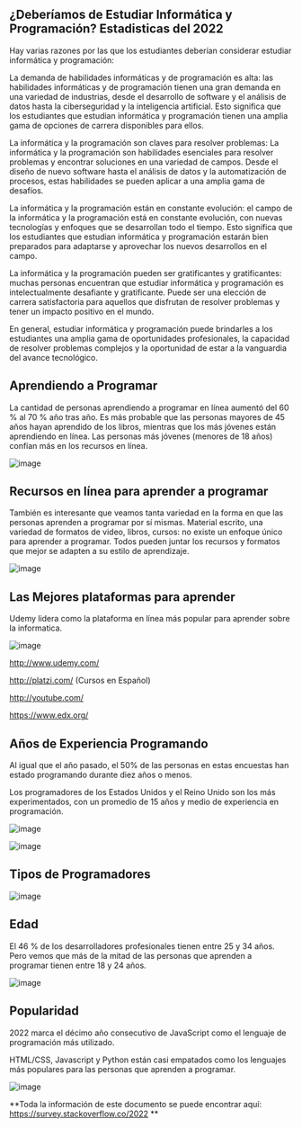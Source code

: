 ## ¿Deberíamos de Estudiar Informática y Programación? Estadisticas del 2022

Hay varias razones por las que los estudiantes deberían considerar estudiar informática y programación:

La demanda de habilidades informáticas y de programación es alta: las habilidades informáticas y de programación tienen una gran demanda en una variedad de industrias, desde el desarrollo de software y el análisis de datos hasta la ciberseguridad y la inteligencia artificial. Esto significa que los estudiantes que estudian informática y programación tienen una amplia gama de opciones de carrera disponibles para ellos.

La informática y la programación son claves para resolver problemas: La informática y la programación son habilidades esenciales para resolver problemas y encontrar soluciones en una variedad de campos. Desde el diseño de nuevo software hasta el análisis de datos y la automatización de procesos, estas habilidades se pueden aplicar a una amplia gama de desafíos.

La informática y la programación están en constante evolución: el campo de la informática y la programación está en constante evolución, con nuevas tecnologías y enfoques que se desarrollan todo el tiempo. Esto significa que los estudiantes que estudian informática y programación estarán bien preparados para adaptarse y aprovechar los nuevos desarrollos en el campo.

La informática y la programación pueden ser gratificantes y gratificantes: muchas personas encuentran que estudiar informática y programación es intelectualmente desafiante y gratificante. Puede ser una elección de carrera satisfactoria para aquellos que disfrutan de resolver problemas y tener un impacto positivo en el mundo.

En general, estudiar informática y programación puede brindarles a los estudiantes una amplia gama de oportunidades profesionales, la capacidad de resolver problemas complejos y la oportunidad de estar a la vanguardia del avance tecnológico.

## Aprendiendo a Programar

La cantidad de personas aprendiendo a programar en línea aumentó del 60 % al 70 % año tras año. Es más probable que las personas mayores de 45 años hayan aprendido de los libros, mientras que los más jóvenes están aprendiendo en línea. Las personas más jóvenes (menores de 18 años) confían más en los recursos en línea.

![image](https://user-images.githubusercontent.com/51721338/210111315-cedf230f-2b63-4e3d-93de-f1bb2b57eca0.png)

## Recursos en línea para aprender a programar

También es interesante que veamos tanta variedad en la forma en que las personas aprenden a programar por sí mismas. Material escrito, una variedad de formatos de video, libros, cursos: no existe un enfoque único para aprender a programar. Todos pueden juntar los recursos y formatos que mejor se adapten a su estilo de aprendizaje.

![image](https://user-images.githubusercontent.com/51721338/210111466-4b976cd5-5854-4552-939b-2b896751573a.png)

## Las Mejores plataformas para aprender

Udemy lidera como la plataforma en línea más popular para aprender sobre la informatica. 

![image](https://user-images.githubusercontent.com/51721338/210111745-8c494d41-2c5a-4d3c-8c88-32a011d532c5.png)

http://www.udemy.com/

http://platzi.com/ (Cursos en Español)

http://youtube.com/

https://www.edx.org/

## Años de Experiencia Programando

Al igual que el año pasado, el 50% de las personas en estas encuestas han estado programando durante diez años o menos. 

Los programadores de los Estados Unidos y el Reino Unido son los más experimentados, con un promedio de 15 años y medio de experiencia en programación.

![image](https://user-images.githubusercontent.com/51721338/210112282-c461358c-48ed-44ba-a82c-36bc7df03435.png)

![image](https://user-images.githubusercontent.com/51721338/210112295-4f0bd392-d594-41c5-a26e-30cf1d9e53cf.png)

## Tipos de Programadores

![image](https://user-images.githubusercontent.com/51721338/210112382-dbf7dde7-de40-4acc-bc04-16652ed8d9db.png)

## Edad

El 46 % de los desarrolladores profesionales tienen entre 25 y 34 años. Pero vemos que más de la mitad de las personas que aprenden a programar tienen entre 18 y 24 años.

![image](https://user-images.githubusercontent.com/51721338/210112441-13e0fbdc-8bbc-44b2-99f9-d5a577bee377.png)

## Popularidad

2022 marca el décimo año consecutivo de JavaScript como el lenguaje de programación más utilizado. 

HTML/CSS, Javascript y Python están casi empatados como los lenguajes más populares para las personas que aprenden a programar.

![image](https://user-images.githubusercontent.com/51721338/210112551-c8c7804d-f8c6-442f-b016-fa61492de476.png)

**Toda la información de este documento se puede encontrar aquí: https://survey.stackoverflow.co/2022 ** 


